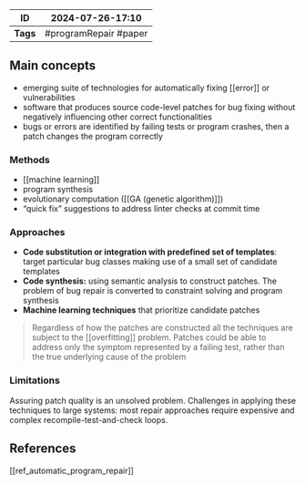 | ID       | 2024-07-26-17:10      |
| -------- | --------------------- |
| **Tags** | #programRepair #paper |
## Main concepts

- emerging suite of technologies for automatically fixing [[error]] or vulnerabilities
- software that produces source code-level patches for bug fixing without negatively influencing other correct functionalities
- bugs or errors are identified by failing tests or program crashes, then a patch changes the program correctly

### Methods

- [[machine learning]]
- program synthesis
- evolutionary computation ([[GA (genetic algorithm)]])
- “quick fix” suggestions to address linter checks at commit time

### Approaches

- **Code substitution or integration with predefined set of templates**: target particular bug classes making use of a small set of candidate templates
- **Code synthesis:** using semantic analysis to construct patches. The problem of bug repair is converted to constraint solving and program synthesis
- **Machine learning techniques** that prioritize candidate patches

> Regardless of how the patches are constructed all the techniques are subject to the [[overfitting]] problem. Patches could be able to address only the symptom represented by a failing test, rather than the true underlying cause of the problem 

### Limitations

Assuring patch quality is an unsolved problem. Challenges in applying these techniques to large systems: most repair approaches require expensive and complex recompile-test-and-check loops.
## References
[[ref_automatic_program_repair]]